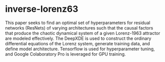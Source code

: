 # inverse-lorenz63
This paper seeks to find an optimal set of hyperparameters for residual networks (ResNets) of varying architectures such that the causal factors that produce the chaotic dynamical system of a given Lorenz-1963 attractor are modeled effectively. The DeepXDE is used to construct the ordinary differential equations of the Lorenz system, generate training data, and define model architecture. Tensorflow is used for hyperparameter tuning, and Google Colaboratory Pro is leveraged for GPU training.
